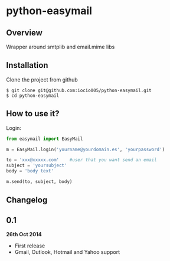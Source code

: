 # python-easymail

## Overview

Wrapper around smtplib and email.mime libs

## Installation

Clone the project from github

    $ git clone git@github.com:iocio005/python-easymail.git
    $ cd python-easymail

## How to use it?

Login:

```python
from easymail import EasyMail

m = EasyMail.login('yourname@yourdomain.es', 'yourpassword')

to = 'xxx@xxxxx.com'    #user that you want send an email
subject = 'yoursubject'
body = 'body text'

m.send(to, subject, body)
```

## Changelog
## 0.1

**26th Oct 2014**

* First release
* Gmail, Outlook, Hotmail and Yahoo support
